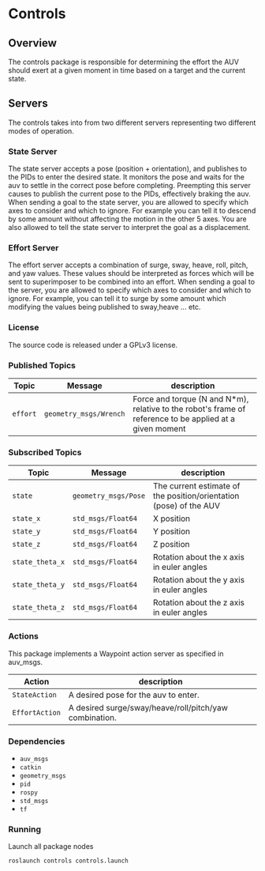 # Controls

## Overview


The controls package is responsible for determining the effort the AUV should exert at a given moment in time based on a target and the current state.

## Servers

The controls takes into from two different servers representing two different modes of operation. 

### State Server

The state server accepts a pose (position + orientation), and publishes to the PIDs to enter the desired state. It monitors the pose and waits for the auv to settle in the correct pose before completing. Preempting this server causes to publish the current pose to the PIDs, effectively braking the auv. When sending a goal to the state server, you are allowed to specify which axes to consider and which to ignore. For example you can tell it to descend by some amount without affecting the motion in the other 5 axes. You are also allowed to tell the state server to interpret the goal as a displacement.

### Effort Server

The effort server accepts a combination of surge, sway, heave, roll, pitch, and yaw values. These values should be interpreted as forces which will be sent to superimposer to be combined into an effort. When sending a goal to the server, you are allowed to specify which axes to consider and which to ignore. For example, you can tell it to surge by some amount which modifying the values being published to sway,heave ... etc.

### License

The source code is released under a GPLv3 license.


### Published Topics

| Topic | Message | description |
| ------ | ------- | ---------- |
| `effort` | `geometry_msgs/Wrench` | Force and torque (N and N\*m), relative to the robot's frame of reference to be applied at a given moment |

### Subscribed Topics

| Topic | Message | description |
| ------ | ------- | ---------- |
| `state` | `geometry_msgs/Pose` | The current estimate of the position/orientation (pose) of the AUV |
| `state_x` | `std_msgs/Float64` | X position|
| `state_y` | `std_msgs/Float64` | Y position|
| `state_z` | `std_msgs/Float64` | Z position|
| `state_theta_x` | `std_msgs/Float64` | Rotation about the x axis in euler angles|
| `state_theta_y` | `std_msgs/Float64` | Rotation about the y axis in euler angles|
| `state_theta_z` | `std_msgs/Float64` | Rotation about the z axis in euler angles|



### Actions

This package implements a Waypoint action server as specified in auv_msgs.

| Action | description |
| ------ | ------|
| `StateAction` | A desired pose for the auv to enter. |
| `EffortAction` | A desired surge/sway/heave/roll/pitch/yaw combination. |


### Dependencies

- `auv_msgs`
- `catkin`
- `geometry_msgs`
- `pid`
- `rospy`
- `std_msgs`
- `tf`

### Running

Launch all package nodes

	roslaunch controls controls.launch
